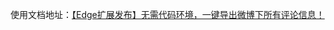 使用文档地址：[【Edge扩展发布】无需代码环境，一键导出微博下所有评论信息！](https://ldyer.top/2025/09/25/%E5%BE%AE%E5%8D%9A%E6%89%A9%E5%B1%95/)

